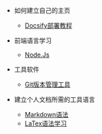 <!-- _sidebar.md -->

<!--注意这里是相对路径-->


* 如何建立自己的主页
  * [Docsify部署教程](/ProjectDocs/docsify-start&init.md)

* 前端语言学习
  * [Node.Js](/ProjectDocs/NodeJs-Download&Init.md)

* 工具软件
  * [Git版本管理工具](/ProjectDocs/Git-Using.md)

* 建立个人文档所需的工具语言
  * [Markdown语法](/ProjectDocs/Markdown-Using.md)
  * [LaTex语法学习](/ProjectDocs/LaTex-Learning)

